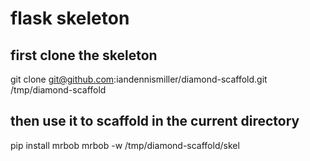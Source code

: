# flask skeleton

## first clone the skeleton

git clone git@github.com:iandennismiller/diamond-scaffold.git /tmp/diamond-scaffold

## then use it to scaffold in the current directory

pip install mrbob
mrbob -w /tmp/diamond-scaffold/skel
